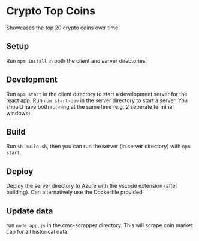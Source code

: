 # Crypto Top Coins

Showcases the top 20 crypto coins over time.

## Setup

Run ```npm install``` in both the client and server directories.

## Development

Run ```npm start``` in the client directory to start a development server for the react app. Run ```npm start-dev``` in the server directory to start a server. You should have both running at the same time (e.g. 2 seperate terminal windows).

## Build

Run ```sh build.sh```, then you can run the server (in server directory) with ```npm start```.

## Deploy

Deploy the server directory to Azure with the vscode extension (after building).
Can alternatively use the Dockerfile provided.

## Update data

run ```node app.js``` in the cmc-scrapper directory. This will scrape coin market cap for all historical data.
